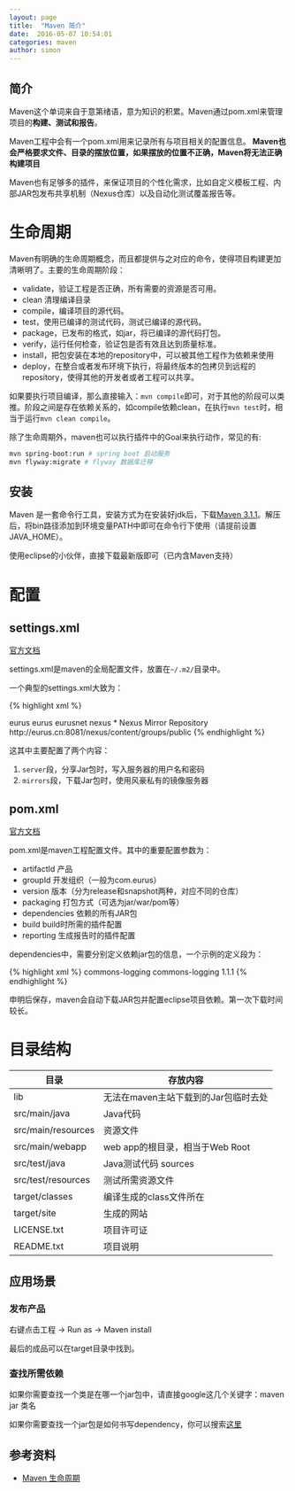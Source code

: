 ```yaml
---
layout: page
title:  "Maven 简介"
date:  2016-05-07 10:54:01
categories: maven
author: simon
---
```


## 简介

Maven这个单词来自于意第绪语，意为知识的积累。Maven通过pom.xml来管理项目的**构建、测试和报告**。

Maven工程中会有一个pom.xml用来记录所有与项目相关的配置信息。
**Maven也会严格要求文件、目录的摆放位置，如果摆放的位置不正确，Maven将无法正确构建项目**

Maven也有足够多的插件，来保证项目的个性化需求，比如自定义模板工程、内部JAR包发布共享机制（Nexus仓库）以及自动化测试覆盖报告等。

# 生命周期

Maven有明确的生命周期概念，而且都提供与之对应的命令，使得项目构建更加清晰明了。主要的生命周期阶段：

* validate，验证工程是否正确，所有需要的资源是否可用。
* clean 清理编译目录
* compile，编译项目的源代码。
* test，使用已编译的测试代码，测试已编译的源代码。
* package，已发布的格式，如jar，将已编译的源代码打包。
* verify，运行任何检查，验证包是否有效且达到质量标准。
* install，把包安装在本地的repository中，可以被其他工程作为依赖来使用
* deploy，在整合或者发布环境下执行，将最终版本的包拷贝到远程的repository，使得其他的开发者或者工程可以共享。

如果要执行项目编译，那么直接输入：`mvn compile`即可，对于其他的阶段可以类推。阶段之间是存在依赖关系的，如compile依赖clean，在执行`mvn test`时，相当于运行`mvn clean compile`。

除了生命周期外，maven也可以执行插件中的Goal来执行动作，常见的有:

```bash
mvn spring-boot:run # spring boot 启动服务
mvn flyway:migrate # flyway 数据库迁移
```

## 安装

Maven 是一套命令行工具，安装方式为在安装好jdk后，下载[Maven 3.1.1](http://maven.apache.org/download.cgi)。解压后，将bin路径添加到环境变量PATH中即可在命令行下使用（请提前设置JAVA_HOME）。

使用eclipse的小伙伴，直接下载最新版即可（已内含Maven支持）

# 配置

## settings.xml

[官方文档](https://maven.apache.org/settings.html)

settings.xml是maven的全局配置文件，放置在`~/.m2/`目录中。

一个典型的settings.xml大致为：

{% highlight xml %}
<?xml version="1.0" encoding="UTF-8"?>
<settings xmlns="http://maven.apache.org/SETTINGS/1.0.0"
  xmlns:xsi="http://www.w3.org/2001/XMLSchema-instance"
  xsi:schemaLocation="http://maven.apache.org/SETTINGS/1.0.0 http://maven.apache.org/xsd/settings-1.0.0.xsd">

  <servers>
    <server>
      <id>eurus</id>
      <username>eurus</username>
      <password>eurusnet</password>
    </server>
  </servers>

  <mirrors>
    <mirror>
      <id>nexus</id>
      <mirrorOf>*</mirrorOf>
      <name>Nexus Mirror Repository</name>
      <url>http://eurus.cn:8081/nexus/content/groups/public</url>
    </mirror>
  </mirrors>
</settings>
{% endhighlight %}

这其中主要配置了两个内容：

1. `server`段，分享Jar包时，写入服务器的用户名和密码
2. `mirrors`段，下载Jar包时，使用风豪私有的镜像服务器

## pom.xml

[官方文档](https://maven.apache.org/pom.html)

pom.xml是maven工程配置文件。其中的重要配置参数为：

* artifactId 产品
* groupId 开发组织（一般为com.eurus）
* version 版本（分为release和snapshot两种，对应不同的仓库）
* packaging 打包方式（可选为jar/war/pom等）
* dependencies 依赖的所有JAR包
* build build时所需的插件配置
* reporting 生成报告时的插件配置

dependencies中，需要分别定义依赖jar包的信息，一个示例的定义段为：

{% highlight xml %}
<dependency>
  <groupId>commons-logging</groupId>
  <artifactId>commons-logging</artifactId>
  <version>1.1.1</version>
</dependency>
{% endhighlight %}

申明后保存，maven会自动下载JAR包并配置eclipse项目依赖。第一次下载时间较长。

# 目录结构

|目录|存放内容|
|---|---|
| lib | 无法在maven主站下载到的Jar包临时去处 |
| src/main/java | Java代码 |
| src/main/resources | 资源文件 |
| src/main/webapp | web app的根目录，相当于Web Root |
| src/test/java | Java测试代码 sources |
| src/test/resources | 测试所需资源文件 |
| target/classes | 编译生成的class文件所在 |
| target/site | 生成的网站 |
| LICENSE.txt | 项目许可证 |
| README.txt | 项目说明 |

## 应用场景

### 发布产品

右键点击工程 -> Run as -> Maven install

最后的成品可以在target目录中找到。

### 查找所需依赖

如果你需要查找一个类是在哪一个jar包中，请直接google这几个关键字：maven jar 类名

如果你需要查找一个jar包是如何书写dependency，你可以搜索[这里](http://www.mvnrepository.com/)

## 参考资料

* [Maven 生命周期](http://www.cnblogs.com/haippy/archive/2012/07/04/2576453.html)

